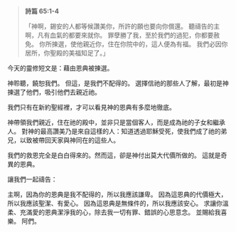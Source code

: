 > **詩篇 65:1-4**
>
> 「神啊，錫安的人都等候讚美你，所許的願也要向你償還。 聽禱告的主啊，凡有血氣的都要來就你。 罪孽勝了我，至於我們的過犯，你都要赦免。 你所揀選，使他親近你，住在你院中的，這人便為有福。 我們必因你居所，你聖殿的美福知足了。」

今天的靈修短文是：藉由恩典被揀選。

神聆聽，饒恕我們。 但這，是我們不配得的。 選擇信祂的那些人了解，最初是神揀選了他們，吸引他們去親近祂。

我們只有在新約聖經裡，才可以看見神的恩典有多麼地徹底。

神帶領我們親近，住在祂的殿中，並非只是當個客人，而是成為祂的子女和繼承人。 對神的最高讚美乃是來自這樣的人：知道透過耶穌受死，使我們成了祂的弟兄，以致被帶回天家與神同在的這些人。

我們的救恩完全是白白得來的。然而這，卻是神付出莫大代價所做的。 這就是奇異的恩典。

讓我們一起禱告：

主啊，因為你的恩典是我不配得的，所以我應該謙卑。 因為這恩典的代價極大，所以我應該聖潔、有愛心。 因為這恩典是無條件的，所以我應該安心。 求讓你溫柔、充滿愛的恩典潔淨我的心，除去我一切有罪、錯誤的心思意念。 並賜給我喜樂。
阿們。
